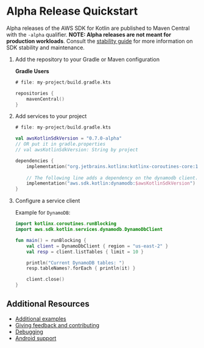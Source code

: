 # Alpha Release Quickstart

Alpha releases of the AWS SDK for Kotlin are published to Maven Central with the `-alpha` qualifier. 
**NOTE: Alpha releases are not meant for production workloads**.
Consult the [stability guide](stability.md) for more information on SDK stability and maintenance.

1. Add the repository to your Gradle or Maven configuration

    **Gradle Users**

    ```kt
    # file: my-project/build.gradle.kts

    repositories {
        mavenCentral()
    }
    ```


2. Add services to your project

    ```kt
    # file: my-project/build.gradle.kts

    val awsKotlinSdkVersion = "0.7.0-alpha"
    // OR put it in gradle.properties
    // val awsKotlinSdkVersion: String by project

    dependencies {
        implementation("org.jetbrains.kotlinx:kotlinx-coroutines-core:1.5.0")
        
        // The following line adds a dependency on the dynamodb client.
        implementation("aws.sdk.kotlin:dynamodb:$awsKotlinSdkVersion")
    }
    ```

3. Configure a service client
   
    Example for `DynamoDB`:

    ```kotlin
    import kotlinx.coroutines.runBlocking
    import aws.sdk.kotlin.services.dynamodb.DynamoDbClient

    fun main() = runBlocking {
        val client = DynamoDbClient { region = "us-east-2" }
        val resp = client.listTables { limit = 10 }

        println("Current DynamoDB tables: ")
        resp.tableNames?.forEach { println(it) }

        client.close()
    }
    ```



## Additional Resources

* [Additional examples](https://github.com/awslabs/aws-sdk-kotlin/tree/main/examples)
* [Giving feedback and contributing](https://github.com/awslabs/aws-sdk-kotlin#feedback)
* [Debugging](debugging.md)
* [Android support](targets.md#android)
